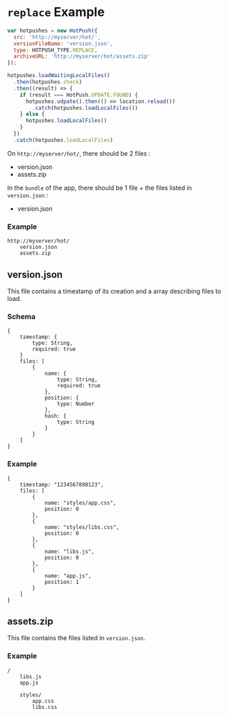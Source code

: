 # `replace` Example

```javascript
var hotpushes = new HotPush({
  src: 'http://myserver/hot/',
  versionFileName: 'version.json',
  type: HOTPUSH_TYPE.REPLACE,
  archiveURL: 'http://myserver/hot/assets.zip'
});

hotpushes.loadWaitingLocalFiles()
  .then(hotpushes.check)
  .then((result) => {
    if (result === HotPush.UPDATE.FOUND) {
      hotpushes.udpate().then(() => location.reload())
        .catch(hotpushes.loadLocalFiles())
    } else {
      hotpushes.loadLocalFiles()
    }
  })
  .catch(hotpushes.loadLocalFiles)

```

On `http://myserver/hot/`, there should be 2 files :

- version.json
- assets.zip

In the `bundle` of the app, there should be 1 file + the files listed in `version.json` :

- version.json

### Example
```
http://myserver/hot/
	version.json
	assets.zip
```

## version.json
This file contains a timestamp of its creation and a array describing files to load.

### Schema
```
{
	timestamp: {
		type: String,
		required: true
	}
	files: [
		{
			name: {
				type: String,
				required: true
			},
			position: {
				type: Number
			},
			hash: {
				type: String
			}
		}
	]
}
```

### Example
```
{
	timestamp: "1234567890123",
	files: [
		{
			name: "styles/app.css",
			position: 0
		},
		{
			name: "styles/libs.css",
			position: 0
		},
		{
			name: "libs.js",
			position: 0
		},
		{
			name: "app.js",
			position: 1
		}
	]
}
```

## assets.zip
This file contains the files listed in `version.json`.

### Example
```
/
	libs.js
	app.js

	styles/
		app.css
		libs.css
```
